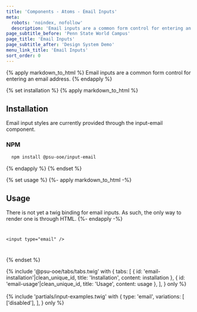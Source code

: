 ```yaml
---
title: 'Components - Atoms - Email Inputs'
meta:
  robots: 'noindex, nofollow'
  description: 'Email inputs are a common form control for entering an email address.'
page_subtitle_before: 'Penn State World Campus'
page_title: 'Email Inputs'
page_subtitle_after: 'Design System Demo'
menu_link_title: 'Email Inputs'
sort_order: 0
---
```

{% apply markdown_to_html %}
  Email inputs are a common form control for entering an email address.
{% endapply %}

{% set installation %}
{% apply markdown_to_html %}
## Installation
Email input styles are currently provided through the input-email component.

### NPM
  ```bash
    npm install @psu-ooe/input-email
  ```
{% endapply %}
{% endset %}

{% set usage %}
{%- apply markdown_to_html -%}
## Usage
There is not yet a twig binding for email inputs.  As such, the only way to render one is through HTML.
{%- endapply -%}
<code>
<pre class="ds-example">
&lt;input type="email" /&gt;
</pre>
</code>
{% endset %}

{% include '@psu-ooe/tabs/tabs.twig' with {
tabs: [
{ id: 'email-installation'|clean_unique_id, title: 'Installation', content: installation },
{ id: 'email-usage'|clean_unique_id, title: 'Usage', content: usage },
],
} only %}
<br>
<br>
{% include 'partials/input-examples.twig' with {
  type: 'email',
  variations: [
    ['disabled'],
  ],
} only %}
